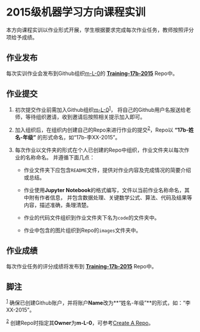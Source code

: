 # 2015级机器学习方向课程实训

本方向课程实训以作业形式开展，学生根据要求完成每次作业任务，教师按照评分项给予成绩。

## 作业发布

每次实训作业会发布到Github组织[m-L-0](https://github.com/m-L-0)的
[**Training-17b-2015**](https://github.com/m-L-0/training-17b-2015) Repo中。

## 作业提交

1. 初次提交作业前需加入Github组织[m-L-0](https://github.com/m-L-0)<sup><a id="fnr.1" class="footref" href="#fn.1">1</a></sup>，
   将自己的Github用户名报送给老师，等待组织邀请，收到邀请后按照相关提示加入即可。

2. 加入组织后，在组织内创建自己的Repo来进行作业的提交<sup><a id="fnr.2" class="footref" href="#fn.2">2</a></sup>，Repo以 **“17b-姓名-年级”** 的形式命名，如“17b-李XX-2015”。

3. 每次作业以文件夹的形式在个人已创建的Repo中组织，作业文件夹以每次作业的名称命名。
   并遵循下面几点：

   + 作业文件夹下应包含`README`文件，提供对作业内容及完成情况的简要介绍或总结。

   + 作业使用**Jupyter Notebook**的格式编写，文件以当前作业名称命名，其中附有作者信息，
     并包含数据处理、关键数学公式、算法、代码及结果等内容，描述准确，条理清楚。

   + 作业的代码文件组织到作业文件夹下名为`code`的文件夹中。

   + 作业中包含的图片组织到Repo的`images`文件夹中。

## 作业成绩

每次作业任务的评分成绩将发布到 [**Training-17b-2015**](https://github.com/m-L-0/training-17b-2015) Repo中。

## 脚注

<sup><a id="fn.1" class="footnum" href="#fnr.1">1</a></sup> 确保已创建Github账户，并将账户**Name**改为**“姓名-年级”**的形式，如：“李XX-2015”。

<sup><a id="fn.2" class="footnum" href="#fnr.2">2</a></sup> 创建Repo时指定其**Owner**为**m-L-0**，可参考[Create A Repo](https://help.github.com/articles/create-a-repo/)。
